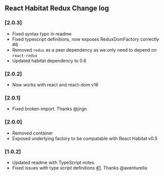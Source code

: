 ## React Habitat Redux Change log

### [2.0.3]

- Fixed syntax typo in readme
- Fixed typescript definitions, now exposes ReduxDomFactory correctly #6
- Removed `redux` as a peer dependency as we only need to depend on `react-redux`
- Updated habitat dependency to 0.6

### [2.0.2]

- Now works with react and react-dom v16

### [2.0.1]

- Fixed broken import. Thanks @jirgn

### [2.0.0]

- Removed container
- Exposed underlying factory to be compatable with React Habitat v0.5

### [1.0.2]

- Updated readme with TypeScript notes
- Fixed issues with type script definitions [#1](https://github.com/DeloitteDigitalAPAC/react-habitat-redux/issues/1). Thanks @aventurella
